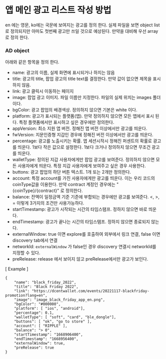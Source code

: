 # 앱 메인 광고 리스트 작성 방법 

en 에는 영문, ko에는 국문에 보여지는 광고를 정의 한다. 
실제 파일을 보면 object list 로 정의되지만 아마도 첫번째 광고만 쓰일 것으로 예상된다. 만약을 대비해 우선 array 로 정의 한다.

### AD object 

아래와 같은 항목을 정의 한다. 
- name: 광고의 이름, 실제 화면에 표시되거나 하지는 않음
- title: 광고의 title, 팝업 광고의 title text를 결정한다. 만약 값이 없으면 제목을 표시하지 않음.
- link: 광고 클릭시 이동하는 페이지
- image: 팝업 광고 이미지. 파일 이름만 지정한다. 파일의 실제 위치는 images 폴더 이다.
- bgColor: 광고 팝업의 배경색상. 정의하지 않으면 기본은 white 이다. 
- platform: 광고가 표시되는 플랫폼(앱). 만약 정의하지 않으면 모든 앱에서 표시 된다. 특정 플랫폼에서만 표시하고 싶은 경우에만 정의한다. 
- appVersion: 최소 지원 앱 버전. 정해진 앱 버전 이상에서만 광고를 띄운다. 
- fwVersion: 지문인증형 지갑인 경우에 정해진 버전 이상에서만 광고를 띄운다. 
- percentage: 광고를 노출시키는 확률. 앱 세션시작시 정해진 퍼센트의 확률로 광고를 띄운다. 1보다 작은 값으로 설정한다. 1보다 크거나 정의하지 않으면 무조건 광고를 띄운다. 
- walletType: 정의된 지갑 사용자에게만 팝업 광고를 보여준다. 정의하지 않으면 모든 사용자에게 띄운다. 특정 지갑 사용자에게 보여주고 싶은 경우 사용한다. 
- buttons: 광고 팝업의 하단 버튼 텍스트. 1개 또는 2개만 정의한다. 
- account: 특정 account를 가진 사용자에게만 광고를 띄운다. 이는 우리 코드의 coinType값을 이용한다. 만약 contract 계정인 경우에는 "{coinType}/{contract}" 로 정의한다. 
- balance: 잔액이 일정금액 기준 기준에 부합되는 경우에만 광고를 보여준다. <, >, = 이렇게 3가지의 조건만 사용가능하다. 
- startTimestamp: 광고가 시작되는 시간의 타임스탬프. 정하지 않으면 바로 띄운다. 
- endTimestamp: 광고가 끝나는 시간의 타임스탬프. 정하지 않으면 종료되지 않는다. 
- externalWindow: true 이면 explore를 호출하여 외부에서 링크 연결, false 이면 discovery tab에서 연결 
- networkId: `externalWindow` 가 false인 경우 discovery 연결시 networkId를 지정할 수 있다. 
- preRelease: release 에서 보이지 않고 preRelease에서만 광고가 보인다. 

[ Example ]
```
{
    "name": "black_friday_2022",
    "title": "Black Friday 2022",
    "link": "https://dcentwallet.com/events/20221117-blackfriday-promotion?lang=en",
    "image": "image_black_friday_app_en.png",
    "bgColor": "#000000",
    "platform": [ "ios", "android"],
    "percentage": 0.1,
    "walletType": [ "soft", "card", "ble_dongle"],
    "buttons": [ "ok", "go to store" ],
    "account": [ "RIPPLE" ],
    "balance": "> 0",
    "startTimestamp": "1668906400", 
    "endTimestamp": "1668956400",
    "externalWindow": true,
    "preRelease": true
}
```
